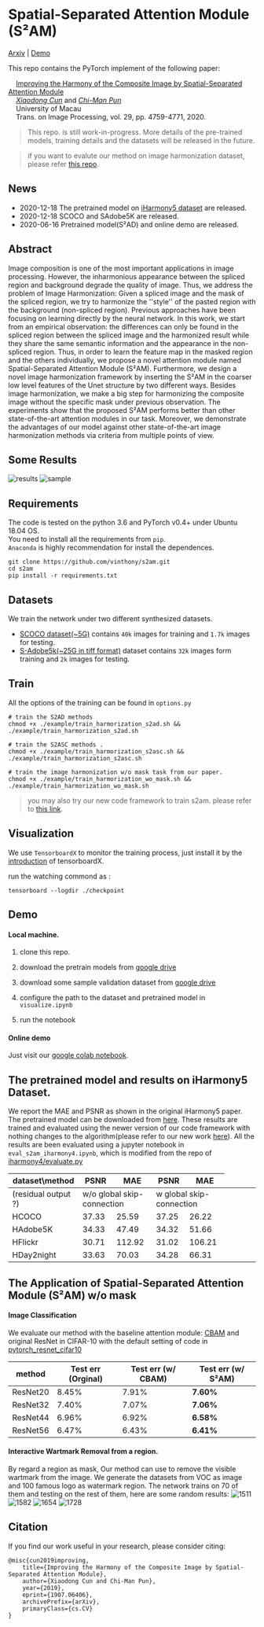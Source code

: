 # Spatial-Separated Attention Module (S²AM)
[Arxiv](https://arxiv.org/abs/1907.06406) | [Demo](https://colab.research.google.com/drive/1UTjyi0J1F2mjc9rf9ZbFUOL2_kkZmdlQ?usp=sharing)

This repo contains the PyTorch implement of the following paper:

&nbsp;&nbsp;&nbsp;&nbsp;[Improving the Harmony of the Composite Image by Spatial-Separated Attention Module](https://arxiv.org/abs/1907.06406)<br>
&nbsp;&nbsp;&nbsp;&nbsp;[_Xiaodong Cun_](https://vinthony.github.io/academicpages.github.io/) and [_Chi-Man Pun_](http://www.cis.umac.mo/~cmpun/)<br>
&nbsp;&nbsp;&nbsp;&nbsp;University of Macau<br>
&nbsp;&nbsp;&nbsp;&nbsp;Trans. on Image Processing, vol. 29, pp. 4759-4771, 2020.

> This repo. is still work-in-progress. More details of the pre-trained models, training details and the datasets will be released in the future.

> if you want to evalute our method on image harmonization dataset, please refer [this repo](https://github.com/bcmi/Image_Harmonization_Datasets).

## News

- 2020-12-18 The pretrained model on [iHarmony5 dataset](https://github.com/bcmi/Image_Harmonization_Datasets) are released.
- 2020-12-18 SCOCO and SAdobe5K are released.
- 2020-06-16 Pretrained model(S²AD) and online demo are released.

## Abstract

Image composition is one of the most important applications in image processing. However, the inharmonious appearance between the spliced region and background degrade the quality of image. Thus, we address the problem of Image Harmonization: Given a spliced image and the mask of the spliced region, we try to harmonize the ''style'' of the pasted region with the background (non-spliced region). Previous approaches have been focusing on learning directly by the neural network.
In this work, we start from an empirical observation: the differences can only be found in the spliced region between the spliced image and the harmonized result while they share the same semantic information and the appearance in the non-spliced region. Thus, in order to learn the feature map in the masked region and the others individually, we propose a novel attention module named Spatial-Separated Attention Module (S²AM). Furthermore, we design a novel image harmonization framework by inserting the S²AM in the coarser low level features of the Unet structure by two different ways. Besides image harmonization, we make a big step for harmonizing the composite image without the specific mask under previous observation. The experiments show that the proposed S²AM performs better than other state-of-the-art attention modules in our task.  Moreover, we demonstrate the advantages of our model against other state-of-the-art image harmonization methods via criteria from multiple points of view.

## Some Results

![results](https://user-images.githubusercontent.com/4397546/61209516-931c0f00-a72c-11e9-84ef-c7b7bc794c0e.png)
![sample](https://user-images.githubusercontent.com/4397546/61209520-93b4a580-a72c-11e9-881f-40de42c3a4f7.png)


## Requirements
The code is tested on the python 3.6 and PyTorch v0.4+ under Ubuntu 18.04 OS.</br>
You need to install all the requirements from `pip`.</br>
`Anaconda` is highly recommendation for install the dependences.</br> 
```
git clone https://github.com/vinthony/s2am.git
cd s2am
pip install -r requirements.txt
```

## Datasets
We train the network under two different synthesized datasets.<br>
* [SCOCO dataset(~5G)](https://uofmacau-my.sharepoint.com/:f:/g/personal/yb87432_umac_mo/EpemCJwfnhpIoDNAMfiegqIB0RXkdKH9Z2WibJJ4s27PbA?e=qPNzpI) contains `40k` images for training and `1.7k` images for testing.<br>
* [S-Adobe5k(~25G in tiff format)](https://uofmacau-my.sharepoint.com/:f:/g/personal/yb87432_umac_mo/EpemCJwfnhpIoDNAMfiegqIB0RXkdKH9Z2WibJJ4s27PbA?e=qPNzpI) dataset contains `32k` images form training and `2k` images for testing. <br>


## Train

All the options of the training can be found in `options.py`

```
# train the S2AD methods 
chmod +x ./example/train_harmorization_s2ad.sh && ./example/train_harmorization_s2ad.sh

# train the S2ASC methods .
chmod +x ./example/train_harmorization_s2asc.sh && ./example/train_harmorization_s2asc.sh

# train the image harmonization w/o mask task from our paper.
chmod +x ./example/train_harmorization_wo_mask.sh && ./example/train_harmorization_wo_mask.sh
```

> you may also try our new code framework to train s2am.
> please refer to [this link](https://github.com/vinthony/deep-blind-watermark-removal/blob/e75983417fee2f5a9276ccff05db63f2ece42cea/examples/evaluate.sh#L36).

## Visualization

We use `TensorboardX`  to monitor the training process, just install it by the [introduction](https://github.com/lanpa/tensorboardX) of tensorboardX.

run the watching commond as :
```
tensorboard --logdir ./checkpoint
```
## Demo 

#### Local machine.

1. clone this repo.

2. download the pretrain models from [google drive](https://drive.google.com/file/d/1bm1ZdZ4xmV9fKCQBDsulvYwrxPAidZ3T/view?usp=sharing)

3. download some sample validation dataset from [google drive](https://drive.google.com/file/d/1qTVN-uem-MOYaTL-JaBxGbrqDniyLWQH/view?usp=sharing)

4. configure the path to the dataset and pretrained model in `visualize.ipynb`

5. run the notebook 

#### Online demo

Just visit our [google colab notebook](https://colab.research.google.com/drive/1UTjyi0J1F2mjc9rf9ZbFUOL2_kkZmdlQ?usp=sharing).


## The pretrained model and results on iHarmony5 Dataset.

We report the MAE and PSNR as shown in the original iHarmony5 paper. The pretrained model can be downloaded from [here](https://uofmacau-my.sharepoint.com/:f:/g/personal/yb87432_umac_mo/EpemCJwfnhpIoDNAMfiegqIB0RXkdKH9Z2WibJJ4s27PbA?e=qPNzpI).
These results are trained and evaluated using the newer version of our code framework with nothing changes to the algorithm(please refer to our new work [here](https://github.com/vinthony/deep-blind-watermark-removal/blob/e75983417fee2f5a9276ccff05db63f2ece42cea/examples/evaluate.sh#L36)). All the results are been evaluated using a jupyter notebook in `eval_s2am_iharmony4.ipynb`, which is modified from the repo of [iharmony4/evaluate.py](https://github.com/bcmi/Image_Harmonization_Datasets/blob/master/evaluation.py)


| dataset\method | PSNR | MAE | PSNR | MAE |
| -- | -- | -- | -- | -- |
| (residual output ?)  <td colspan=2> w/o global skip-connection   <td colspan=2>   w global skip-connection 
| HCOCO | 37.33 | 25.59  | 37.25 | 26.22 |
| HAdobe5K | 34.33 | 47.49 | 34.32 |  51.66 | 
| HFlickr | 30.71| 112.92 | 31.02 | 106.21 |
| HDay2night  | 33.63 | 70.03 |34.28 | 66.31  |

## The Application of Spatial-Separated Attention Module (S²AM) w/o mask

#### Image Classification

We evaluate our method with the baseline attention module: [CBAM](https://arxiv.org/abs/1807.06521) and original ResNet in CIFAR-10 with the default setting of code in [pytorch_resnet_cifar10](https://github.com/akamaster/pytorch_resnet_cifar10)

| method | Test err (Orginal) | Test err (w/ CBAM) | **Test err (w/ S²AM)**|
| -- | -- | -- | -- |
| ResNet20 | 8.45% | 7.91% | **7.60%** |
| ResNet32 | 7.40% | 7.07% | **7.06%** |
| ResNet44 | 6.96% | 6.92% | **6.58%** |
| ResNet56 | 6.47% | 6.43% | **6.41%** |


#### Interactive Wartmark Removal from a region.

By regard a region as mask, Our method can use to remove the visible wartmark from the image. We generate the datasets from VOC as image and 100 famous logo as watermark region. The network trains on 70 of them and testing on the rest of them, here are some random results:
![1511](https://user-images.githubusercontent.com/4397546/61209289-e80b5580-a72b-11e9-9608-6da743935cb0.png)
![1582](https://user-images.githubusercontent.com/4397546/61209290-e80b5580-a72b-11e9-862a-24f71217b43d.png)
![1654](https://user-images.githubusercontent.com/4397546/61209291-e8a3ec00-a72b-11e9-8372-ed45e26d18e4.png)
![1728](https://user-images.githubusercontent.com/4397546/61209292-e8a3ec00-a72b-11e9-875b-ed7bf9027af9.png)


## **Citation**

If you find our work useful in your research, please consider citing:
```
@misc{cun2019improving,
    title={Improving the Harmony of the Composite Image by Spatial-Separated Attention Module},
    author={Xiaodong Cun and Chi-Man Pun},
    year={2019},
    eprint={1907.06406},
    archivePrefix={arXiv},
    primaryClass={cs.CV}
}
```

